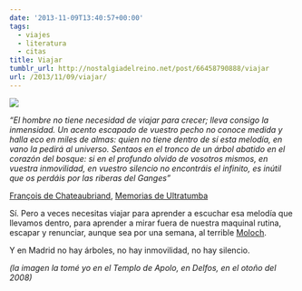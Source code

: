 ```yaml
---
date: '2013-11-09T13:40:57+00:00'
tags:
  - viajes
  - literatura
  - citas
title: Viajar
tumblr_url: http://nostalgiadelreino.net/post/66458790888/viajar
url: /2013/11/09/viajar/
---
```


<p><img src="http://67.media.tumblr.com/13ee51c838fdd4b2a129c0e4c7a60849/tumblr_inline_mvzxlh9aJJ1r8a7sj.jpg"/></p>

<p></p>

<p><em>“El hombre no tiene necesidad de viajar para crecer; lleva consigo la inmensidad. Un acento escapado de vuestro pecho no conoce medida y halla eco en miles de almas: quien no tiene dentro de sí esta melodía, en vano la pedirá al universo. Sentaos en el tronco de un árbol abatido en el corazón del bosque: si en el profundo olvido de vosotros mismos, en vuestra inmovilidad, en vuestro silencio no encontráis el infinito, es inútil que os perdáis por las riberas del Ganges”</em></p>

<p><a href="http://en.wikipedia.org/wiki/Fran%C3%A7ois-Ren%C3%A9_de_Chateaubriand">François de Chateaubriand</a>, <a href="http://en.wikipedia.org/wiki/M%C3%A9moires_d%27Outre-Tombe">Memorias de Ultratumba</a></p>

<p></p>
<p>Sí. Pero a veces necesitas viajar para aprender a escuchar esa melodía que llevamos dentro, para aprender a mirar fuera de nuestra maquinal rutina, escapar y renunciar, aunque sea por una semana, al terrible <a href="http://www.poets.org/viewmedia.php/prmMID/15308">Moloch</a>.</p>

<p>Y en Madrid no hay árboles, no hay inmovilidad, no hay silencio.</p>
<p><em>(la imagen la tomé yo en el Templo de Apolo, en Delfos, en el otoño del 2008)</em></p>